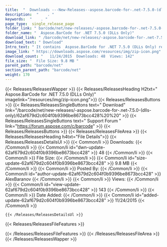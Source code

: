 ```yaml
---
title:  "  Downloads ---New-Releases--aspose.barcode-for-.net-7.5.0-(dlls-only) . " 
description:  "    . " 
keywords:  "    . " 
page_type:  single_release_page
folder_link: " barcode/net/new-releases/-aspose.barcode-for-.net-7.5.0-(dlls-only)/"
folder_name: "  Aspose.BarCode for .NET 7.5.0 (DLLs Only)"
download_link: " /barcode/net/new-releases/-aspose.barcode-for-.net-7.5.0-(dlls-only)/62af679d2c604f0b9396be8673bcc428"
download_text: " Download"
Intro_text: " It contains  Aspose.BarCode for .NET 7.5.0 (DLLs Only) release."
image_link: " https://downloads.aspose.com/resources/img/zip-icon.png"
download_count: "   11/24/2015  Downloads: 48  Views: 142"
file_size: "  File Size: 9.8 MB "
parent_path: "barcode/net"
section_parent_path: "barcode/net"
weight: 170 
---
```


{{< Releases/ReleasesWapper >}}
  {{< Releases/ReleasesHeading H2txt="  Aspose.BarCode for .NET 7.5.0 (DLLs Only)" imagelink="/resources/img/zip-icon.png">}}
  {{< Releases/ReleasesButtons >}}
    {{< Releases/ReleasesSingleButtons text=" Download" link="/barcode/net/new-releases/-aspose.barcode-for-.net-7.5.0-(dlls-only)/62af679d2c604f0b9396be8673bcc428%20%20" >}}
    {{< Releases/ReleasesSingleButtons text=" Support Forum " link="https://forum.aspose.com/c/barcode" >}}
  {{< Releases/ReleasesButtons >}}
  {{< Releases/ReleasesFileArea >}}
    {{< Releases/ReleasesHeading h4txt="File Details">}}
    {{< Releases/ReleasesDetailsUl >}}
            {{< Common/li  >}} Downloads: {{< /Common/li >}} 
      {{< Common/li id="dwn-update-62af679d2c604f0b9396be8673bcc428" >}} 48 {{< /Common/li >}} 
      {{< Common/li  >}} File Size: {{< /Common/li >}} 
      {{< Common/li id="size-update-62af679d2c604f0b9396be8673bcc428" >}} 9.8 MB {{< /Common/li >}} 
      {{< Common/li  >}} Posted By: {{< /Common/li >}} 
      {{< Common/li id="author-update-62af679d2c604f0b9396be8673bcc428" >}} AlexBaranov {{< /Common/li >}} 
      {{< Common/li  >}} Views: {{< /Common/li >}} 
      {{< Common/li id="view-update-62af679d2c604f0b9396be8673bcc428" >}} 143 {{< /Common/li >}} 
      {{< Common/li  >}} Date Added: {{< /Common/li >}} 
      {{< Common/li id="added-update-62af679d2c604f0b9396be8673bcc428" >}} 11/24/2015 {{< /Common/li >}} 

    {{< /Releases/ReleasesDetailsUl >}}

  {{< Releases/ReleasesFileFeatures >}}
      
  {{< /Releases/ReleasesFileFeatures >}}
 {{< /Releases/ReleasesFileArea >}}
{{< /Releases/ReleasesWapper >}}


